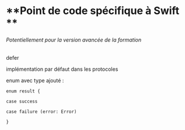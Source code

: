 # **Point de code spécifique à Swift **

###### Potentiellement pour la version avancée de la formation

defer

implémentation par défaut dans les protocoles

enum avec type ajouté : 

`enum result {`

`case success`

`case failure (error: Error) `

`}`

